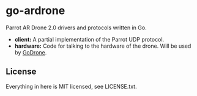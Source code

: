 # go-ardrone

Parrot AR Drone 2.0 drivers and protocols written in Go.

* **client:** A partial implementation of the Parrot UDP protocol.
* **hardware:** Code for talking to the hardware of the drone. Will be used by
  [GoDrone](http://github.com/felixge/godrone).

## License

Everything in here is MIT licensed, see LICENSE.txt.
